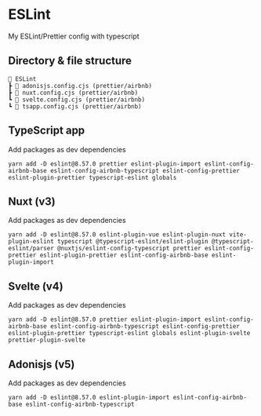 # ESLint

My ESLint/Prettier config with typescript

## Directory & file structure

```
📂 ESLint
┣ 📜 adonisjs.config.cjs (prettier/airbnb)
┣ 📜 nuxt.config.cjs (prettier/airbnb)
┗ 📜 svelte.config.cjs (prettier/airbnb)
┗ 📜 tsapp.config.cjs (prettier/airbnb)
```

## TypeScript app

Add packages as dev dependencies

```shell
yarn add -D eslint@8.57.0 prettier eslint-plugin-import eslint-config-airbnb-base eslint-config-airbnb-typescript eslint-config-prettier eslint-plugin-prettier typescript-eslint globals
```

## Nuxt (v3)

Add packages as dev dependencies

```shell
yarn add -D eslint@8.57.0 eslint-plugin-vue eslint-plugin-nuxt vite-plugin-eslint typescript @typescript-eslint/eslint-plugin @typescript-eslint/parser @nuxtjs/eslint-config-typescript prettier eslint-config-prettier eslint-plugin-prettier eslint-config-airbnb-base eslint-plugin-import
```

## Svelte (v4)

Add packages as dev dependencies

```shell
yarn add -D eslint@8.57.0 prettier eslint-plugin-import eslint-config-airbnb-base eslint-config-airbnb-typescript eslint-config-prettier eslint-plugin-prettier typescript-eslint globals eslint-plugin-svelte prettier-plugin-svelte
```

## Adonisjs (v5)

Add packages as dev dependencies

```shell
yarn add -D eslint@8.57.0 eslint-plugin-import eslint-config-airbnb-base eslint-config-airbnb-typescript
```
